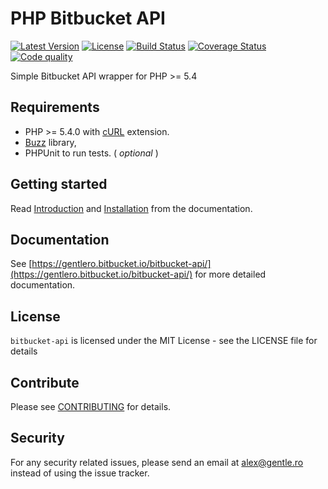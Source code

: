 # PHP Bitbucket API

[![Latest Version](https://img.shields.io/packagist/v/gentle/bitbucket-api.svg?style=flat-square)](https://packagist.org/packages/gentle/bitbucket-api)
[![License](https://img.shields.io/badge/license-MIT-blue.svg?style=flat-square)](https://github.com/gentlero/bitbucket-api/blob/master/LICENSE)
[![Build Status](https://img.shields.io/travis/gentlero/bitbucket-api/master.svg?style=flat-square)](https://travis-ci.org/gentlero/bitbucket-api)
[![Coverage Status](https://img.shields.io/scrutinizer/coverage/b/gentlero/bitbucket-api.svg?style=flat-square)](https://scrutinizer-ci.com/b/gentlero/bitbucket-api/?branch=develop)
[![Code quality](https://img.shields.io/scrutinizer/b/gentlero/bitbucket-api.svg?style=flat-square)](https://scrutinizer-ci.com/b/gentlero/bitbucket-api/?branch=develop)

Simple Bitbucket API wrapper for PHP >= 5.4

## Requirements

* PHP >= 5.4.0 with [cURL](http://php.net/manual/en/book.curl.php) extension.
* [Buzz](https://github.com/kriswallsmith/Buzz) library,
* PHPUnit to run tests. ( _optional_ )

## Getting started

Read [Introduction](https://gentlero.bitbucket.io/bitbucket-api/#introduction) and [Installation](https://gentlero.bitbucket.io/bitbucket-api/installation.html) from the documentation.

## Documentation

See [https://gentlero.bitbucket.io/bitbucket-api/](https://gentlero.bitbucket.io/bitbucket-api/) for more detailed documentation.

## License

`bitbucket-api` is licensed under the MIT License - see the LICENSE file for details

## Contribute

Please see [CONTRIBUTING](CONTRIBUTING.md) for details.

## Security

For any security related issues, please send an email at [alex@gentle.ro][maintainer-pgp] instead of using the issue tracker.

[maintainer-pgp]: https://keybase.io/vimishor/key.asc
